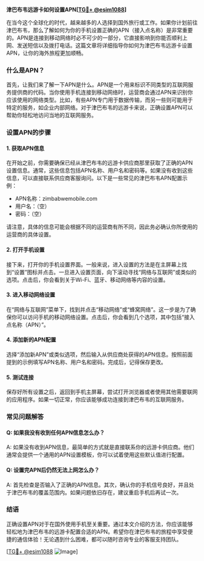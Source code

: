 **津巴布韦远游卡如何设置APN[[TG💪+ @esim1088](https://t.me/s/esim1088)]**

在当今这个全球化的时代，越来越多的人选择到国外旅行或工作。如果你计划前往津巴布韦，那么了解如何为你的手机设置正确的APN（接入点名称）是非常重要的。APN是连接到移动网络时必不可少的一部分，它直接影响到你能否顺利上网、发送短信以及拨打电话。这篇文章将详细指导你如何为津巴布韦远游卡设置APN，让你的海外旅程更加顺畅。

### 什么是APN？

首先，让我们来了解一下APN是什么。APN是一个用来标识不同类型的互联网服务提供商的代码。当你使用手机连接到移动网络时，运营商会通过APN来识别你应该使用的网络类型。比如，有些APN专门用于数据传输，而另一些则可能用于特定的服务，如企业内部网络。对于津巴布韦的远游卡来说，正确设置APN可以帮助你轻松地访问当地的互联网服务。

### 设置APN的步骤

#### 1. 获取APN信息

在开始之前，你需要确保已经从津巴布韦的远游卡供应商那里获取了正确的APN设置信息。通常，这些信息包括APN名称、用户名和密码等。如果没有收到这些信息，可以直接联系供应商客服询问。以下是一些常见的津巴布韦APN配置示例：

- APN名称：zimbabwemobile.com
- 用户名：（空）
- 密码：（空）

请注意，具体的信息可能会根据不同的运营商有所不同，因此务必确认你所使用的运营商的具体设置。

#### 2. 打开手机设置

接下来，打开你的手机设置界面。一般来说，进入设置的方法是在主屏幕上找到“设置”图标并点击。一旦进入设置页面，向下滚动寻找“网络与互联网”或类似的选项。点击后，你会看到关于Wi-Fi、蓝牙、移动网络等内容的设置。

#### 3. 进入移动网络设置

在“网络与互联网”菜单下，找到并点击“移动网络”或“蜂窝网络”。这一步是为了确保你可以访问手机的移动网络设置。点击后，你会看到几个选项，其中包括“接入点名称（APN）”。

#### 4. 添加新的APN配置

选择“添加新APN”或类似选项，然后输入从供应商处获得的APN信息。按照前面提到的示例填写APN名称、用户名和密码。完成后，记得保存更改。

#### 5. 测试连接

保存好所有设置之后，返回到手机主屏幕，尝试打开浏览器或者使用其他需要联网的应用程序。如果一切正常，你应该能够成功连接到津巴布韦的互联网服务。

### 常见问题解答

#### Q: 如果我没有收到任何APN信息怎么办？
A: 如果没有收到APN信息，最简单的方式就是直接联系你的远游卡供应商。他们通常会提供一个通用的APN设置模板，你可以试着使用这些默认值进行配置。

#### Q: 设置完APN后仍然无法上网怎么办？
A: 首先检查是否输入了正确的APN信息。其次，确认你的手机信号良好，并且处于津巴布韦的覆盖范围内。如果问题依旧存在，建议重启手机后再试一次。

### 结语

正确设置APN对于在国外使用手机至关重要。通过本文介绍的方法，你应该能够轻松地为津巴布韦的远游卡配置合适的APN。希望你在津巴布韦的旅程中享受便捷的通信体验！无论遇到什么困难，都可以随时咨询专业的客服支持团队。

[[TG💪+ @esim1088](https://t.me/s/esim1088) ![Image](https://i.postimg.cc/4NQfJmqS/Snipaste-2025-05-13-00-14-12.png)]